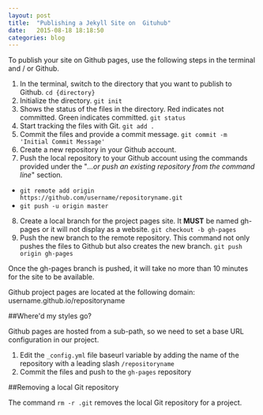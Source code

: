 ```yaml
---
layout: post
title:  "Publishing a Jekyll Site on  Gituhub"
date:   2015-08-18 18:18:50
categories: blog
---
```


To publish your site on Github pages, use the following steps in the terminal and / or Github.

1. In the terminal, switch to the directory that you want to publish to Github. `cd {directory}`
2. Initialize the directory. `git init`
3. Shows the status of the files in the directory. Red indicates not committed. Green indicates committed. `git status`
4. Start tracking the files with Git. `git add .`
5. Commit the files and provide a commit message. `git commit -m 'Initial Commit Message'`
6. Create a new repository in your Github account.
7. Push the local repository to your Github account using the commands provided under the "_…or push an existing repository from the command line_" section. 
- `git remote add origin https://github.com/username/repositoryname.git`
- `git push -u origin master`
8. Create a local branch for the project pages site. It **MUST** be named gh-pages or it will not display as a website. `git checkout -b gh-pages`
9. Push the new branch to the remote repository. This command not only pushes the files to Github but also creates the new branch. `git push origin gh-pages`

Once the gh-pages branch is pushed, it will take no more than 10 minutes for the site to be available.

Github project pages are located at the following domain: username.github.io/repositoryname

##Where'd my styles go?

Github pages are hosted from a sub-path, so we need to set a base URL configuration in our project.

1. Edit the `_config.yml` file baseurl variable by adding the name of the repository with a leading slash `/repositoryname`
2. Commit the files and push to the `gh-pages` repository

##Removing a local Git repository

The command `rm -r .git` removes the local Git repository for a project.
